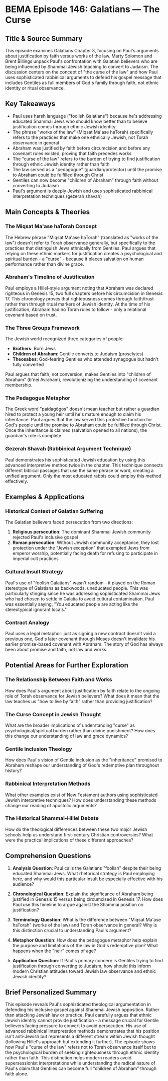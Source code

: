 # BEMA Episode 146: Galatians — The Curse

## Title & Source Summary

This episode examines Galatians Chapter 3, focusing on Paul's arguments about justification by faith versus works of the law. Marty Solomon and Brent Billings unpack Paul's confrontation with Galatian believers who are being influenced by Shammai Jewish teaching to convert to Judaism. The discussion centers on the concept of "the curse of the law" and how Paul uses sophisticated rabbinical arguments to defend his gospel message that includes Gentiles as full members of God's family through faith, not ethnic identity or ritual observance.

## Key Takeaways

- Paul uses harsh language ("foolish Galatians") because he's addressing educated Shammai Jews who should know better than to believe justification comes through ethnic Jewish identity
- The phrase "works of the law" (Miqsat Ma'ase haTorah) specifically refers to the practices that make one ethnically Jewish, not Torah observance in general
- Abraham was justified by faith before circumcision and before any covenant rules existed, proving that faith precedes works
- The "curse of the law" refers to the burden of trying to find justification through ethnic Jewish identity rather than faith
- The law served as a "pedagogue" (guardian/protector) until the promise to Abraham could be fulfilled through Christ
- Gentiles can now become "children of Abraham" through faith without converting to Judaism
- Paul's argument is deeply Jewish and uses sophisticated rabbinical interpretation techniques (gezerah shavah)

## Main Concepts & Theories

### The Miqsat Ma'ase haTorah Concept

The Hebrew phrase "Miqsat Ma'ase haTorah" (translated as "works of the law") doesn't refer to Torah observance generally, but specifically to the practices that distinguish Jews ethnically from Gentiles. Paul argues that relying on these ethnic markers for justification creates a psychological and spiritual burden - a "curse" - because it places salvation on human performance rather than divine grace.

### Abraham's Timeline of Justification

Paul employs a Hillel-style argument noting that Abraham was declared righteous in Genesis 15, two full chapters before his circumcision in Genesis 17. This chronology proves that righteousness comes through faith/trust rather than through ritual markers of Jewish identity. At the time of his justification, Abraham had no Torah rules to follow - only a relational covenant based on trust.

### The Three Groups Framework

The Jewish world recognized three categories of people:

- **Brothers**: Born Jews
- **Children of Abraham**: Gentile converts to Judaism (proselytes)
- **Theosabes**: God-fearing Gentiles who attended synagogue but hadn't fully converted

Paul argues that faith, not conversion, makes Gentiles into "children of Abraham" (b'nei Avraham), revolutionizing the understanding of covenant membership.

### The Pedagogue Metaphor

The Greek word "paidagōgos" doesn't mean teacher but rather a guardian hired to protect a young heir until he's mature enough to claim his inheritance. Paul argues that the law served this protective function for God's people until the promise to Abraham could be fulfilled through Christ. Once the inheritance is claimed (salvation opened to all nations), the guardian's role is complete.

### Gezerah Shavah (Rabbinical Argument Technique)

Paul demonstrates his sophisticated Jewish education by using this advanced interpretive method twice in the chapter. This technique connects different biblical passages that use the same phrase or word, creating a unified argument. Only the most educated rabbis could employ this method effectively.

## Examples & Applications

### Historical Context of Galatian Suffering

The Galatian believers faced persecution from two directions:

1. **Religious persecution**: The dominant Shammai Jewish community rejected Paul's inclusive gospel
2. **Roman persecution**: Without Jewish community acceptance, they lost protection under the "Jewish exception" that exempted Jews from emperor worship, potentially facing death for refusing to participate in imperial cult practices

### Cultural Insult Strategy

Paul's use of "foolish Galatians" wasn't random - it played on the Roman stereotype of Galatians as backwoods, uneducated people. This was particularly stinging since he was addressing sophisticated Shammai Jews who had chosen to settle in Galatia to avoid cultural contamination. Paul was essentially saying, "You educated people are acting like the stereotypical ignorant locals."

### Contract Analogy

Paul uses a legal metaphor: just as signing a new contract doesn't void a previous one, God's later covenant through Moses doesn't invalidate his earlier promise-based covenant with Abraham. The story of God has always been about promise and faith, not law and works.

## Potential Areas for Further Exploration

### The Relationship Between Faith and Works

How does Paul's argument about justification by faith relate to the ongoing role of Torah observance for Jewish believers? What does it mean that the law teaches us "how to live by faith" rather than providing justification?

### The Curse Concept in Jewish Thought

What are the broader implications of understanding "curse" as psychological/spiritual burden rather than divine punishment? How does this change our understanding of law and grace dynamics?

### Gentile Inclusion Theology

How does Paul's vision of Gentile inclusion as the "inheritance" promised to Abraham reshape our understanding of God's redemptive plan throughout history?

### Rabbinical Interpretation Methods

What other examples exist of New Testament authors using sophisticated Jewish interpretive techniques? How does understanding these methods change our reading of apostolic arguments?

### The Historical Shammai-Hillel Debate

How do the theological differences between these two major Jewish schools help us understand first-century Christian controversies? What were the practical implications of these different approaches?

## Comprehension Questions

1. **Analysis Question**: Paul calls the Galatians "foolish" despite their being educated Shammai Jews. What rhetorical strategy is Paul employing here, and why would this particular insult be especially effective with his audience?

2. **Chronological Question**: Explain the significance of Abraham being justified in Genesis 15 versus being circumcised in Genesis 17. How does Paul use this timeline to argue against the Shammai position on justification?

3. **Terminology Question**: What is the difference between "Miqsat Ma'ase haTorah" (works of the law) and Torah observance in general? Why is this distinction crucial to understanding Paul's argument?

4. **Metaphor Question**: How does the pedagogue metaphor help explain the purpose and limitations of the law in God's redemptive plan? What happens when the "heir" comes of age?

5. **Application Question**: If Paul's primary concern is Gentiles trying to find justification through converting to Judaism, how should this inform modern Christian attitudes toward Jewish law observance and ethnic Jewish identity?

## Brief Personalized Summary

This episode reveals Paul's sophisticated theological argumentation in defending his inclusive gospel against Shammai Jewish opposition. Rather than attacking Jewish law or practice, Paul carefully argues that ethnic Jewish identity cannot provide justification - a message crucial for Gentile believers facing pressure to convert to avoid persecution. His use of advanced rabbinical interpretation methods demonstrates that his position isn't anti-Jewish but represents a different stream within Jewish thought (following Hillel's approach but extending it further). The episode shows how Paul's "curse of the law" refers not to Torah observance itself but to the psychological burden of seeking righteousness through ethnic identity rather than faith. This distinction helps modern readers avoid supersessionist interpretations while understanding the radical nature of Paul's claim that Gentiles can become full "children of Abraham" through faith alone.
